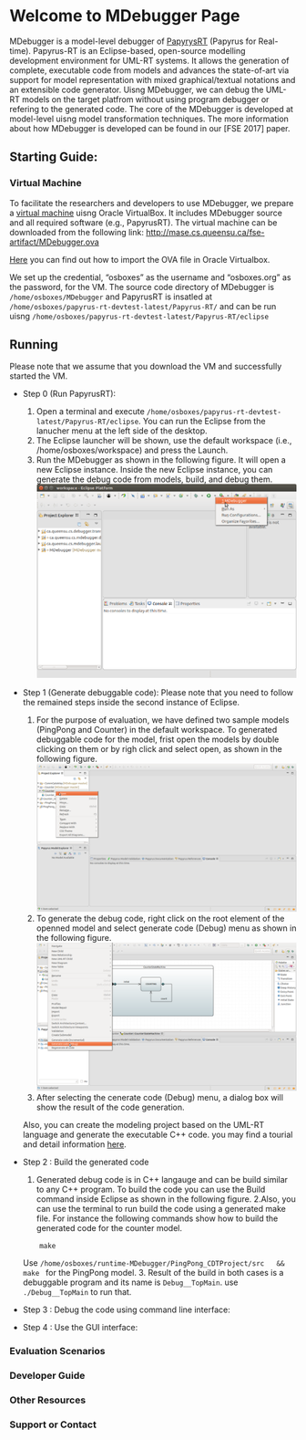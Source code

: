 # Welcome to MDebugger Page
MDebugger is a model-level debugger of [PapyrysRT](https://eclipse.org/papyrus-rt/) (Papyrus for Real-time). Papyrus-RT is an Eclipse-based, open-source modelling development environment for UML-RT systems. It allows the generation of complete, executable code from models and advances the state-of-art via support for model representation with mixed graphical/textual notations and an extensible code generator. Uisng MDebugger, we can debug the UML-RT models on the target platfrom without using program debugger or refering to the generated code. The core of the MDebugger is developed at model-level uisng model transformation techniques. The more information about how MDebugger is developed can be found in our [FSE 2017] paper.


## Starting Guide:
### Virtual Machine

To facilitate the researchers and developers to use MDebugger, we prepare a [virtual machine](http://mase.cs.queensu.ca/fse-artifact/MDebugger.ova) uisng Oracle VirtualBox. It includes MDebugger source  and all required software (e.g., PapyrusRT). The virtual machine can be downloaded from the following link:
http://mase.cs.queensu.ca/fse-artifact/MDebugger.ova

[Here](https://www.youtube.com/watch?v=ZCfRtQ7-bh8 ) you can find out how to import the OVA file in Oracle Virtualbox. 


We set up the credential, “osboxes” as the username and “osboxes.org” as the password, for the VM. The source code directory of MDebugger is ```/home/osboxes/MDebugger``` and PapyrusRT is insatled at ```/home/osboxes/papyrus-rt-devtest-latest/Papyrus-RT/``` and can be run uisng ```/home/osboxes/papyrus-rt-devtest-latest/Papyrus-RT/eclipse```


## Running
Please note that we assume that you download the VM and successfully started the VM.
- Step 0 (Run PapyrusRT):
    1. Open a terminal and execute  ```/home/osboxes/papyrus-rt-devtest-latest/Papyrus-RT/eclipse```.  You can run the Eclipse from the lanucher menu at the left side of the desktop.
    2. The Eclipse launcher will be shown, use the default workspace (i.e., /home/osboxes/workspace) and press the Launch.
    3. Run the MDebugger as shown in the following figure. It will open a new Eclipse instance. Inside the new Eclipse instance, you can generate the debug code from models, build, and debug them. 
     ![alt text](screenshots/run-eclipse.png)
    

- Step 1  (Generate debuggable code):
Please note that you need to follow the remained  steps inside the second instance of Eclipse. 
    1. For the purpose of evaluation, we have defined two sample models (PingPong and Counter) in the default workspace. To         generated  debuggable code for the model, frist open the models by double clicking on them or by righ click and select open,  as shown in the following figure.
    ![alt text](screenshots/open-model.png)
    2. To generate the debug code,  right click on the root element of the openned model and select generate code (Debug) menu as shown in the following figure. 
    ![alt text](screenshots/generate-debug-code.png)
    3. After selecting the cenerate code (Debug) menu, a dialog box will show the result of the code generation.  
    
    Also, you can create the modeling project based on the UML-RT language and generate the executable C++ code. you may find a tourial and detail information [here](https://wiki.eclipse.org/Papyrus-RT/User/User_Guide/Getting_Started).  


- Step 2 : Build the generated code
    1. Generated debug code is in C++ langauge and can be build similar to any C++ program. To build the code you can use the Build command inside Eclipse as shown in the following figure.
    2.Also, you  can use the terminal to run build the code using a generated make file. For instance  the following commands show how to build the generated code for the counter model.
    ``` cd /home/osboxes/runtime-MDebugger/Counter_CDTProject/src
        make
    ```
    Use  ```/home/osboxes/runtime-MDebugger/PingPong_CDTProject/src   && make ``` for the PingPong model.
    3. Result of the build in both cases is a debuggable program and its name is ```Debug__TopMain```. use ```./Debug__TopMain``` to run that.

- Step 3 : Debug the code using command line interface:

- Step 4 : Use the GUI interface:

### Evaluation Scenarios
### Developer Guide
### Other Resources


### Support or Contact

